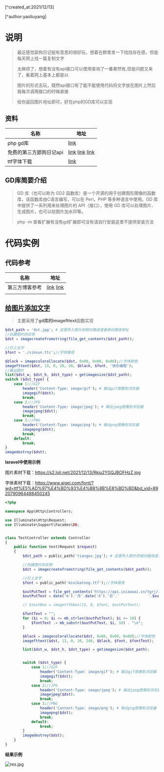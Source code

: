 [^created_at:2021/12/13]

[^author:yaoliuyang]

#  说明

> 最近感觉舔狗日记挺有意思的很好玩，想着在群里发一下找找存在感，但是每天网上找一篇复制文字
>
> 太麻烦了，想着有没有api接口可以使用查询了一番果然有,但是问题又来了，看着网上基本上都是以
>
> 图片的形式去玩，既然api接口有了能不能使用代码将文字放在图片上然后我每次调用接口的时候直接
>
> 给你返回图片地址即可，好在php的GD库可以实现

## 资料

| 名称                    | 地址                                                         |
| ----------------------- | ------------------------------------------------------------ |
| php gd库                | [link](https://www.php.net/manual/zh/book.image.php)         |
| 免费的第三方舔狗日记api | [link](https://api.ixiaowai.cn/)  [link](https://www.tianapi.com/apiview/180) [link](https://api.oick.cn/) |
| ttf字体下载             | [link](https://www.aigei.com/font/?wd=ttf%E5%AD%97%E4%BD%93%E4%B8%8B%E8%BD%BD&bd_vid=8920790964488450245) |

## GD库简要介绍

> GD 库（也可以称为 GD2 函数库）是一个开源的用于创建图形图像的函数库，该函数库由C语言编写，可以在 Perl，PHP 等多种语言中使用。GD 库中提供了一系列用来处理图片的 API（接口），使用 GD 库可以处理图片、生成图片，也可以给图片加水印等。
>
> php -m 查看扩展有没有gd扩展即可没有请自行安装这里不提供安装方法

# 代码实例

## 代码参考

| 名称           | 地址                                                         |
| -------------- | ------------------------------------------------------------ |
| 第三方博客参考 | [link](https://segmentfault.com/a/1190000006811582)  [link](https://www.cnblogs.com/wanghjun/p/9167985.html) |
|                |                                                              |



## [给图片添加文字](https://www.php.net/manual/zh/function.imagefttext.php)

> 主要采用了**gd库的imagefttext**函数实现

```php
$dst_path = 'dst.jpg'; # 这里传入图片的相对路径或者绝对路径地址
//创建图片的实例
$dst = imagecreatefromstring(file_get_contents($dst_path));

//打上文字
$font = './simsun.ttc';//字体路径

$black = imagecolorallocate($dst, 0x00, 0x00, 0x00);//字体颜色
imagefttext($dst, 13, 0, 20, 20, $black, $font, '快乐编程');
//输出图片
list($dst_w, $dst_h, $dst_type) = getimagesize($dst_path);
switch ($dst_type) {
    case 1://GIF
        header('Content-Type: image/gif'); # 输出gif图像到浏览器
        imagegif($dst);
        break;
    case 2://JPG
        header('Content-Type: image/jpeg'); # 输出jpeg图像到浏览器
        imagejpeg($dst);
        break;
    case 3://PNG
        header('Content-Type: image/png'); # 输出png图像到浏览器
        imagepng($dst);
        break;
    default:
        break;
}
imagedestroy($dst);
```

**laravel中使用示例**

图片素材下载：https://s2.loli.net/2021/12/13/Rkju2YGQJBOFHzZ.jpg

字体素材下载：https://www.aigei.com/font/?wd=ttf%E5%AD%97%E4%BD%93%E4%B8%8B%E8%BD%BD&bd_vid=8920790964488450245

```php
<?php

namespace App\Http\Controllers;

use Illuminate\Http\Request;
use Illuminate\Support\Facades\DB;


class TestController extends Controller
{
    public function test(Request $request)
    {
        $dst_path = public_path('tiangou.jpg'); # 这里传入图片的相对路径或者绝对路径地址

        //创建图片的实例
        $dst = imagecreatefromstring(file_get_contents($dst_path));

        //打上文字
        $font = public_path('minikatong.ttf');//字体路径

        $outPutText = file_get_contents('https://api.ixiaowai.cn/tgrj/index.php');
        $outPutText = date('m').'月'.date('d').'日'.'             '.$outPutText;

        // $textBox = imagettfbbox(13, 0, $font, $outPutText);

        $fontText = "";
        for ($i = 0; $i <= mb_strlen($outPutText); $i += 18) {
            $fontText .= mb_substr($outPutText, $i, 18) . "\n";
        }

        $black = imagecolorallocate($dst, 0x00, 0x00, 0x00);//字体颜色
        imagefttext($dst, 13, 0, 10, 240, $black, $font, $fontText);

        list($dst_w, $dst_h, $dst_type) = getimagesize($dst_path);


        switch ($dst_type) {
            case 1://GIF
                header('Content-Type: image/gif'); # 输出gif图像到浏览器
                imagegif($dst);
                break;
            case 2://JPG
                header('Content-Type: image/jpeg'); # 输出jpeg图像到浏览器
                imagejpeg($dst);
                break;
            case 3://PNG
                header('Content-Type: image/png'); # 输出png图像到浏览器
                imagepng($dst);
                break;
            default:
                break;
        }
        imagedestroy($dst);
    }
}

```

**结果示例**

![res.jpg](https://s2.loli.net/2021/12/13/NsY9mjecKJuSaft.png)

